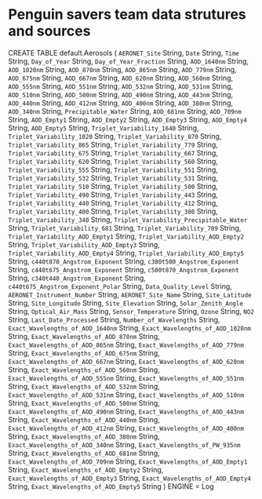 # Penguin savers team data strutures and sources

  CREATE TABLE default.Aerosols (
    `AERONET_Site` String,
    `Date` String,
    `Time` String,
    `Day_of_Year` String,
    `Day_of_Year_Fraction` String,
    `AOD_1640nm` String,
    `AOD_1020nm` String,
    `AOD_870nm` String,
    `AOD_865nm` String,
    `AOD_779nm` String,
    `AOD_675nm` String,
    `AOD_667nm` String,
    `AOD_620nm` String,
    `AOD_560nm` String,
    `AOD_555nm` String,
    `AOD_551nm` String,
    `AOD_532nm` String,
    `AOD_531nm` String,
    `AOD_510nm` String,
    `AOD_500nm` String,
    `AOD_490nm` String,
    `AOD_443nm` String,
    `AOD_440nm` String,
    `AOD_412nm` String,
    `AOD_400nm` String,
    `AOD_380nm` String,
    `AOD_340nm` String,
    `Precipitable_Water` String,
    `AOD_681nm` String,
    `AOD_709nm` String,
    `AOD_Empty1` String,
    `AOD_Empty2` String,
    `AOD_Empty3` String,
    `AOD_Empty4` String,
    `AOD_Empty5` String,
    `Triplet_Variability_1640` String,
    `Triplet_Variability_1020` String,
    `Triplet_Variability_870` String,
    `Triplet_Variability_865` String,
    `Triplet_Variability_779` String,
    `Triplet_Variability_675` String,
    `Triplet_Variability_667` String,
    `Triplet_Variability_620` String,
    `Triplet_Variability_560` String,
    `Triplet_Variability_555` String,
    `Triplet_Variability_551` String,
    `Triplet_Variability_532` String,
    `Triplet_Variability_531` String,
    `Triplet_Variability_510` String,
    `Triplet_Variability_500` String,
    `Triplet_Variability_490` String,
    `Triplet_Variability_443` String,
    `Triplet_Variability_440` String,
    `Triplet_Variability_412` String,
    `Triplet_Variability_400` String,
    `Triplet_Variability_380` String,
    `Triplet_Variability_340` String,
    `Triplet_Variability_Precipitable_Water` String,
    `Triplet_Variability_681` String,
    `Triplet_Variability_709` String,
    `Triplet_Variability_AOD_Empty1` String,
    `Triplet_Variability_AOD_Empty2` String,
    `Triplet_Variability_AOD_Empty3` String,
    `Triplet_Variability_AOD_Empty4` String,
    `Triplet_Variability_AOD_Empty5` String,
    `c440t870_Angstrom_Exponent` String,
    `c380t500_Angstrom_Exponent` String,
    `c440t675_Angstrom_Exponent` String,
    `c500t870_Angstrom_Exponent` String,
    `c340t440_Angstrom_Exponent` String,
    `c440t675_Angstrom_Exponent_Polar` String,
    `Data_Quality_Level` String,
    `AERONET_Instrument_Number` String,
    `AERONET_Site_Name` String,
    `Site_Latitude` String,
    `Site_Longitude` String,
    `Site_Elevation` String,
    `Solar_Zenith_Angle` String,
    `Optical_Air_Mass` String,
    `Sensor_Temperature` String,
    `Ozone` String,
    `NO2` String,
    `Last_Date_Processed` String,
    `Number_of_Wavelengths` String,
    `Exact_Wavelengths_of_AOD_1640nm` String,
    `Exact_Wavelengths_of_AOD_1020nm` String,
    `Exact_Wavelengths_of_AOD_870nm` String,
    `Exact_Wavelengths_of_AOD_865nm` String,
    `Exact_Wavelengths_of_AOD_779nm` String,
    `Exact_Wavelengths_of_AOD_675nm` String,
    `Exact_Wavelengths_of_AOD_667nm` String,
    `Exact_Wavelengths_of_AOD_620nm` String,
    `Exact_Wavelengths_of_AOD_560nm` String,
    `Exact_Wavelengths_of_AOD_555nm` String,
    `Exact_Wavelengths_of_AOD_551nm` String,
    `Exact_Wavelengths_of_AOD_532nm` String,
    `Exact_Wavelengths_of_AOD_531nm` String,
    `Exact_Wavelengths_of_AOD_510nm` String,
    `Exact_Wavelengths_of_AOD_500nm` String,
    `Exact_Wavelengths_of_AOD_490nm` String,
    `Exact_Wavelengths_of_AOD_443nm` String,
    `Exact_Wavelengths_of_AOD_440nm` String,
    `Exact_Wavelengths_of_AOD_412nm` String,
    `Exact_Wavelengths_of_AOD_400nm` String,
    `Exact_Wavelengths_of_AOD_380nm` String,
    `Exact_Wavelengths_of_AOD_340nm` String,
    `Exact_Wavelengths_of_PW_935nm` String,
    `Exact_Wavelengths_of_AOD_681nm` String,
    `Exact_Wavelengths_of_AOD_709nm` String,
    `Exact_Wavelengths_of_AOD_Empty1` String,
    `Exact_Wavelengths_of_AOD_Empty2` String,
    `Exact_Wavelengths_of_AOD_Empty3` String,
    `Exact_Wavelengths_of_AOD_Empty4` String,
    `Exact_Wavelengths_of_AOD_Empty5` String
  ) ENGINE = Log
